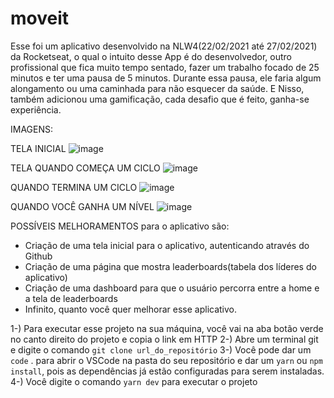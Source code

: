 # moveit

Esse foi um aplicativo desenvolvido na NLW4(22/02/2021 até 27/02/2021) da Rocketseat, o qual o intuito desse App é do desenvolvedor, outro profissional que fica muito tempo sentado, fazer um trabalho focado de 25 minutos e ter uma pausa de 5 minutos. Durante essa pausa, ele faria algum alongamento ou uma caminhada para não esquecer da saúde. E Nisso, também adicionou uma gamificação, cada desafio que é feito, ganha-se experiência.

IMAGENS:

TELA INICIAL
![image](https://user-images.githubusercontent.com/56937223/109398980-c241bd00-791e-11eb-9f54-52061cf1b78f.png)

TELA QUANDO COMEÇA UM CICLO
![image](https://user-images.githubusercontent.com/56937223/109399007-e56c6c80-791e-11eb-9c81-b18921bdf46a.png)

QUANDO TERMINA UM CICLO
![image](https://user-images.githubusercontent.com/56937223/109399066-4005c880-791f-11eb-9d5c-a86bdb1db795.png)

QUANDO VOCÊ GANHA UM NÍVEL
![image](https://user-images.githubusercontent.com/56937223/109399085-66c3ff00-791f-11eb-8f16-9ec4a7e49812.png)

POSSÍVEIS MELHORAMENTOS para o aplicativo são:
 - Criação de uma tela inicial para o aplicativo, autenticando através do Github
 - Criação de uma página que mostra leaderboards(tabela dos líderes do aplicativo)
 - Criação de uma dashboard para que o usuário percorra entre a home e a tela de leaderboards
 - Infinito, quanto você quer melhorar esse aplicativo.

1-) Para executar esse projeto na sua máquina, você vai na aba botão verde no canto direito do projeto e copia o link em HTTP
2-) Abre um terminal git e digite o comando `git clone url_do_repositório`
3-) Você pode dar um `code` . para abrir o VSCode na pasta do seu repositório e dar um `yarn` ou `npm install`, pois as dependências já estão configuradas para serem instaladas.
4-) Você digite o comando `yarn dev` para executar o projeto
